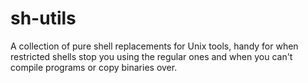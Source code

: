 # sh-utils
A collection of pure shell replacements for Unix tools, handy for when
restricted shells stop you using the regular ones and when you can't
compile programs or copy binaries over.
